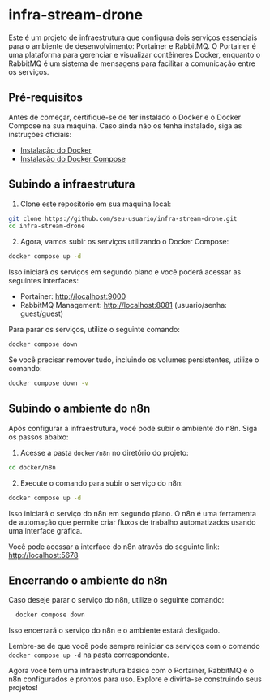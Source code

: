
# infra-stream-drone

Este é um projeto de infraestrutura que configura dois serviços essenciais para o ambiente de desenvolvimento: Portainer e RabbitMQ. O Portainer é uma plataforma para gerenciar e visualizar contêineres Docker, enquanto o RabbitMQ é um sistema de mensagens para facilitar a comunicação entre os serviços.

## Pré-requisitos

Antes de começar, certifique-se de ter instalado o Docker e o Docker Compose na sua máquina. Caso ainda não os tenha instalado, siga as instruções oficiais:

- [Instalação do Docker](https://docs.docker.com/get-docker/)
- [Instalação do Docker Compose](https://docs.docker.com/compose/install/)

## Subindo a infraestrutura

1. Clone este repositório em sua máquina local:

```bash
git clone https://github.com/seu-usuario/infra-stream-drone.git
cd infra-stream-drone
```

2. Agora, vamos subir os serviços utilizando o Docker Compose:

```bash
docker compose up -d
```
Isso iniciará os serviços em segundo plano e você poderá acessar as seguintes interfaces:

- Portainer: [http://localhost:9000](http://localhost:9000)
- RabbitMQ Management: [http://localhost:8081](http://localhost:8081) (usuario/senha: guest/guest)

Para parar os serviços, utilize o seguinte comando:
```bash
docker compose down
```

Se você precisar remover tudo, incluindo os volumes persistentes, utilize o comando:
```bash
docker compose down -v
```
## Subindo o ambiente do n8n

Após configurar a infraestrutura, você pode subir o ambiente do n8n. Siga os passos abaixo:

1. Acesse a pasta `docker/n8n` no diretório do projeto:
```bash
cd docker/n8n
```

2. Execute o comando para subir o serviço do n8n:
```bash
docker compose up -d
```
Isso iniciará o serviço do n8n em segundo plano. O n8n é uma ferramenta de automação que permite criar fluxos de trabalho automatizados usando uma interface gráfica.

Você pode acessar a interface do n8n através do seguinte link: [http://localhost:5678](http://localhost:5678)

## Encerrando o ambiente do n8n

Caso deseje parar o serviço do n8n, utilize o seguinte comando:
```bash
  docker compose down
```
Isso encerrará o serviço do n8n e o ambiente estará desligado.

Lembre-se de que você pode sempre reiniciar os serviços com o comando `docker compose up -d` na pasta correspondente.

Agora você tem uma infraestrutura básica com o Portainer, RabbitMQ e o n8n configurados e prontos para uso. Explore e divirta-se construindo seus projetos!
